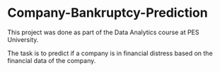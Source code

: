 # Company-Bankruptcy-Prediction

This project was done as part of the Data Analytics course at PES University.

The task is to predict if a company is in financial distress based on the financial data of the company.
